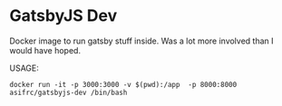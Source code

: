 # GatsbyJS Dev

Docker image to run gatsby stuff inside. Was a lot more involved than I
would have hoped.


USAGE:
```
docker run -it -p 3000:3000 -v $(pwd):/app  -p 8000:8000 asifrc/gatsbyjs-dev /bin/bash
```
